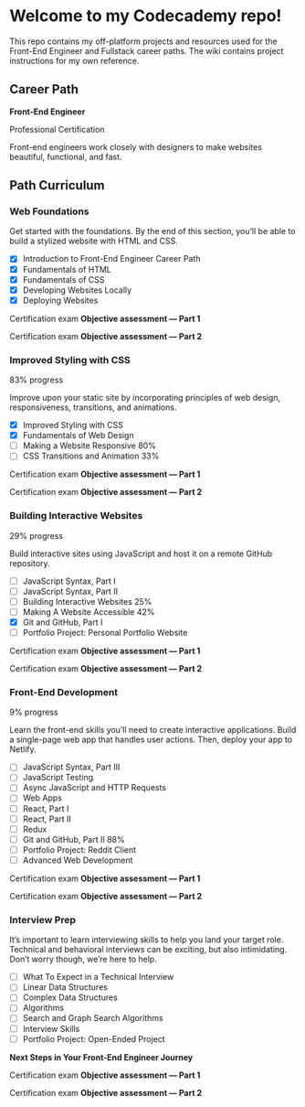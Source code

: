 # Welcome to my Codecademy repo!

This repo contains my off-platform projects and resources used for the Front-End Engineer and Fullstack career paths. The wiki contains project instructions for my own reference.


## Career Path
**Front-End Engineer**

Professional Certification

Front-end engineers work closely with designers to make websites beautiful, functional, and fast.

## Path Curriculum

### Web Foundations

Get started with the foundations. By the end of this section, you’ll be able to build a stylized website with HTML and CSS.

- [x] Introduction to Front-End Engineer Career Path
- [x] Fundamentals of HTML
- [x] Fundamentals of CSS
- [x] Developing Websites Locally
- [x] Deploying Websites

Certification exam
**Objective assessment — Part 1**

Certification exam
**Objective assessment — Part 2**

### Improved Styling with CSS
83% progress

Improve upon your static site by incorporating principles of web design, responsiveness, transitions, and animations.

- [x] Improved Styling with CSS
- [x] Fundamentals of Web Design
- [ ] Making a Website Responsive 80%
- [ ] CSS Transitions and Animation 33%

Certification exam
**Objective assessment — Part 1**

Certification exam
**Objective assessment — Part 2**

### Building Interactive Websites
29% progress

Build interactive sites using JavaScript and host it on a remote GitHub repository.

- [ ] JavaScript Syntax, Part I
- [ ] JavaScript Syntax, Part II
- [ ] Building Interactive Websites 25%
- [ ] Making A Website Accessible 42%
- [x] Git and GitHub, Part I
- [ ] Portfolio Project: Personal Portfolio Website

Certification exam
**Objective assessment — Part 1**

Certification exam
**Objective assessment — Part 2**

### Front-End Development
9% progress

Learn the front-end skills you’ll need to create interactive applications. Build a single-page web app that handles user actions. Then, deploy your app to Netlify.

- [ ] JavaScript Syntax, Part III
- [ ] JavaScript Testing
- [ ] Async JavaScript and HTTP Requests
- [ ] Web Apps
- [ ] React, Part I
- [ ] React, Part II
- [ ] Redux
- [ ] Git and GitHub, Part II 88%
- [ ] Portfolio Project: Reddit Client
- [ ] Advanced Web Development

Certification exam
**Objective assessment — Part 1**

Certification exam
**Objective assessment — Part 2**


### Interview Prep

It’s important to learn interviewing skills to help you land your target role. Technical and behavioral interviews can be exciting, but also intimidating. Don’t worry though, we’re here to help.

- [ ] What To Expect in a Technical Interview
- [ ] Linear Data Structures
- [ ] Complex Data Structures
- [ ] Algorithms
- [ ] Search and Graph Search Algorithms
- [ ] Interview Skills
- [ ]  Portfolio Project: Open-Ended Project

**Next Steps in Your Front-End Engineer Journey**

Certification exam
**Objective assessment — Part 1**

Certification exam
**Objective assessment — Part 2**
